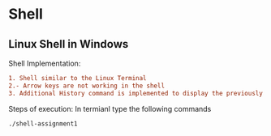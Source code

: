 # Shell
## Linux Shell in Windows

Shell Implementation:
```diff
1. Shell similar to the Linux Terminal
2.- Arrow keys are not working in the shell
3. Additional History command is implemented to display the previously typed commands in the current session
```

Steps of execution: 
In termianl type the following commands
```make
./shell-assignment1
```
